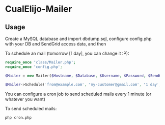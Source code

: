 # CualElijo-Mailer

## Usage

Create a MySQL database and import dbdump.sql, configure config.php with your DB and SendGrid access data, and then

To schedule an mail (tomorrow [1 day], you can change it :P): 

```php
require_once 'class/Mailer.php';
require_once 'config.php';

$Mailer = new Mailer($Hostname, $Database, $Username, $Password, $SendGridAPIKey);

$Mailer->Schedule('from@example.com', 'my-customer@gmail.com', '1 day', 'The subject', 'The HTML body');
```

You can configure a cron job to send scheduled mails every 1 minute (or whatever you want)

To send scheduled mails: 

```
php cron.php
```